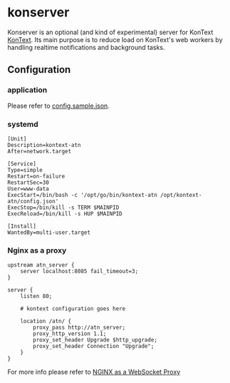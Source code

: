 # konserver

Konserver is an optional (and kind of experimental) server for KonText
[KonText](https://github.com/czcorpus/kontext). Its main purpose is to reduce load
on KonText's web workers by handling realtime notifications and background tasks.


## Configuration

### application

Please refer to [config.sample.json](./config.sample.json).

### systemd

```
[Unit]
Description=kontext-atn
After=network.target

[Service]
Type=simple
Restart=on-failure
RestartSec=30
User=www-data
ExecStart=/bin/bash -c '/opt/go/bin/kontext-atn /opt/kontext-atn/config.json'
ExecStop=/bin/kill -s TERM $MAINPID
ExecReload=/bin/kill -s HUP $MAINPID

[Install]
WantedBy=multi-user.target
```

### Nginx as a proxy

```
upstream atn_server {
    server localhost:8085 fail_timeout=3;
}

server {
    listen 80;

    # kontext configuration goes here

    location /atn/ {
        proxy_pass http://atn_server;
        proxy_http_version 1.1;
        proxy_set_header Upgrade $http_upgrade;
        proxy_set_header Connection "Upgrade";
    }
}
```

For more info please refer to [NGINX as a WebSocket Proxy](https://www.nginx.com/blog/websocket-nginx/)
